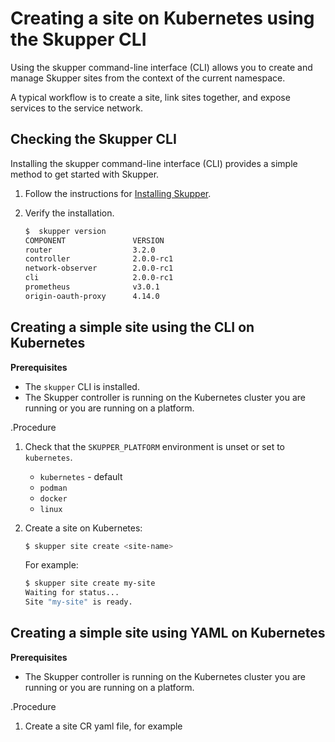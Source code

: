 # Creating a site on Kubernetes using the Skupper CLI

Using the skupper command-line interface (CLI) allows you to create and manage Skupper sites from the context of the current namespace.

A typical workflow is to create a site, link sites together, and expose services to the service network.

## Checking the Skupper CLI

Installing the skupper command-line interface (CLI) provides a simple method to get started with Skupper.

1. Follow the instructions for [Installing Skupper](https://skupper.io/releases/index.html).

2. Verify the installation.
   ```bash
   $  skupper version
   COMPONENT               VERSION
   router                  3.2.0
   controller              2.0.0-rc1
   network-observer        2.0.0-rc1
   cli                     2.0.0-rc1
   prometheus              v3.0.1
   origin-oauth-proxy      4.14.0
   ```

## Creating a simple site using the CLI on Kubernetes

**Prerequisites**

* The `skupper` CLI is installed.
* The Skupper controller is running on the Kubernetes cluster you are running or you are running on a platform.

.Procedure

1. Check that the `SKUPPER_PLATFORM` environment is unset or set to `kubernetes`.

   * `kubernetes` - default
   * `podman`
   * `docker`
   * `linux`

2. Create a site on Kubernetes:

   ```bash
   $ skupper site create <site-name>
   ```
   For example:
   ```bash
   $ skupper site create my-site
   Waiting for status...
   Site "my-site" is ready.
   ```

## Creating a simple site using YAML on Kubernetes

**Prerequisites**

* The Skupper controller is running on the Kubernetes cluster you are running or you are running on a platform.

.Procedure

1. Create a site CR yaml file, for example
